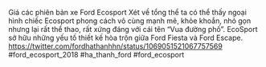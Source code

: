 
Giá các phiên bản xe Ford Ecosport
Xét về tổng thể ta có thể thấy ngoại hình chiếc Ecosport phong cách vô cùng mạnh mẽ, khỏe khoắn, nhỏ gọn nhưng lại rất thể thao, rất xứng đáng với cái tên “Vua đường phố”. EcoSport sở hữu những yếu tố thiết kế hòa trộn giữa Ford Fiesta và Ford Escape.
https://twitter.com/fordhathanhhn/status/1069051521067757569
#ford_ecosport_2018 #ha_thanh_ford #ford_ecosport

